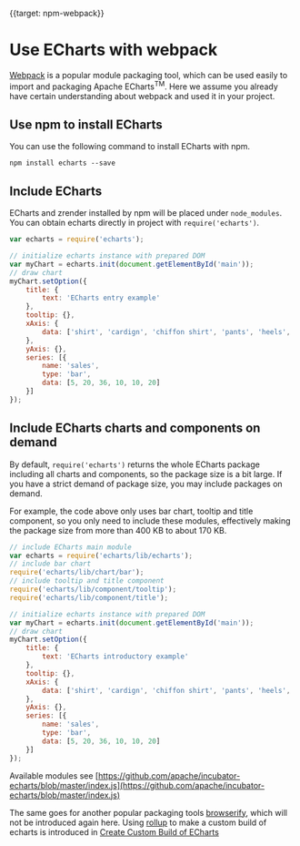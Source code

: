 
{{target: npm-webpack}}

# Use ECharts with webpack

[Webpack](https://webpack.js.org//) is a popular module packaging tool, which can be used easily to import and packaging Apache ECharts<sup>TM</sup>. Here we assume you already have certain understanding about webpack and used it in your project.

## Use npm to install ECharts

You can use the following command to install ECharts with npm.

```shell
npm install echarts --save
```

## Include ECharts

ECharts and zrender installed by npm will be placed under `node_modules`. You can obtain echarts directly in project with `require('echarts')`.

```js
var echarts = require('echarts');

// initialize echarts instance with prepared DOM
var myChart = echarts.init(document.getElementById('main'));
// draw chart
myChart.setOption({
    title: {
        text: 'ECharts entry example'
    },
    tooltip: {},
    xAxis: {
        data: ['shirt', 'cardign', 'chiffon shirt', 'pants', 'heels', 'socks']
    },
    yAxis: {},
    series: [{
        name: 'sales',
        type: 'bar',
        data: [5, 20, 36, 10, 10, 20]
    }]
});
```

## Include ECharts charts and components on demand

By default, `require('echarts')` returns the whole ECharts package including all charts and components, so the package size is a bit large. If you have a strict demand of package size, you may include packages on demand.

For example, the code above only uses bar chart, tooltip and title component, so you only need to include these modules, effectively making the package size from more than 400 KB to about 170 KB.

```js
// include ECharts main module
var echarts = require('echarts/lib/echarts');
// include bar chart
require('echarts/lib/chart/bar');
// include tooltip and title component
require('echarts/lib/component/tooltip');
require('echarts/lib/component/title');

// initialize echarts instance with prepared DOM
var myChart = echarts.init(document.getElementById('main'));
// draw chart
myChart.setOption({
    title: {
        text: 'ECharts introductory example'
    },
    tooltip: {},
    xAxis: {
        data: ['shirt', 'cardign', 'chiffon shirt', 'pants', 'heels', 'socks']
    },
    yAxis: {},
    series: [{
        name: 'sales',
        type: 'bar',
        data: [5, 20, 36, 10, 10, 20]
    }]
});
```

Available modules see [https://github.com/apache/incubator-echarts/blob/master/index.js](https://github.com/apache/incubator-echarts/blob/master/index.js)

The same goes for another popular packaging tools [browserify](http://browserify.org/), which will not be introduced again here. Using [rollup](https://rollupjs.org/) to make a custom build of echarts is introduced in [Create Custom Build of ECharts](tutorial.html#Create%20Custom%20Build%20of%20ECharts)
